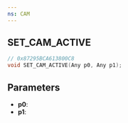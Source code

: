 ```yaml
---
ns: CAM
---
```

## SET_CAM_ACTIVE

```c
// 0x87295BCA613800C8
void SET_CAM_ACTIVE(Any p0, Any p1);
```

## Parameters
* **p0**:
* **p1**:
